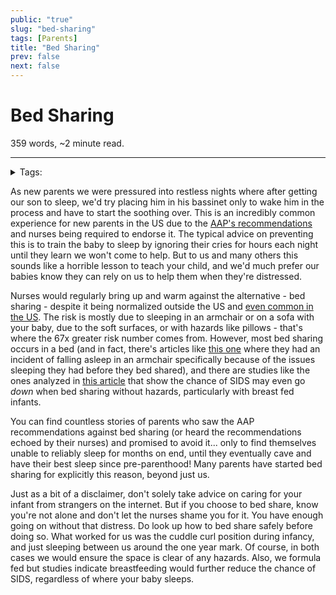 ```yaml
---
public: "true"
slug: "bed-sharing"
tags: [Parents]
title: "Bed Sharing"
prev: false
next: false
---
```

<script setup>
import { data } from '../../git.data.ts';
import { useData } from 'vitepress';
const pageData = useData();
</script>
<h1 class="p-name">Bed Sharing</h1>
<p>359 words, ~2 minute read. <span v-html="data[`site/${pageData.page.value.relativePath}`]" /></p>
<hr/>

<details><summary>Tags:</summary><a href="/garden/parenting/index.md">Parents</a></details>

As new parents we were pressured into restless nights where after getting our son to sleep, we'd try placing him in his bassinet only to wake him in the process and have to start the soothing over. This is an incredibly common experience for new parents in the US due to the [AAP's recommendations](https://publications.aap.org/aapnews/news/20619/New-safe-sleep-recommendations-can-help) and nurses being required to endorse it. The typical advice on preventing this is to train the baby to sleep by ignoring their cries for hours each night until they learn we won't come to help. But to us and many others this sounds like a horrible lesson to teach your child, and we'd much prefer our babies know they can rely on us to help them when they're distressed.

Nurses would regularly bring up and warm against the alternative - bed sharing - despite it being normalized outside the US and [even common in the US](https://pmc.ncbi.nlm.nih.gov/articles/PMC5769799/). The risk is mostly due to sleeping in an armchair or on a sofa with your baby, due to the soft surfaces, or with hazards like pillows - that's where the 67x greater risk number comes from. However, most bed sharing occurs in a bed (and in fact, there's articles like [this one](https://www.huffpost.com/entry/bed-sharing-safer-infants_l_63442e2ce4b08e0e607b272a) where they had an incident of falling asleep in an armchair specifically because of the issues sleeping they had before they bed shared), and there are studies like the ones analyzed in [this article](https://pmc.ncbi.nlm.nih.gov/articles/PMC9792691/) that show the chance of SIDS may even go _down_ when bed sharing without hazards, particularly with breast fed infants.

You can find countless stories of parents who saw the AAP recommendations against bed sharing (or heard the recommendations echoed by their nurses) and promised to avoid it... only to find themselves unable to reliably sleep for months on end, until they eventually cave and have their best sleep since pre-parenthood! Many parents have started bed sharing for explicitly this reason, beyond just us.

Just as a bit of a disclaimer, don't solely take advice on caring for your infant from strangers on the internet. But if you choose to bed share, know you're not alone and don't let the nurses shame you for it. You have enough going on without that distress. Do look up how to bed share safely before doing so. What worked for us was the cuddle curl position during infancy, and just sleeping between us around the one year mark. Of course, in both cases we would ensure the space is clear of any hazards. Also, we formula fed but studies indicate breastfeeding would further reduce the chance of SIDS, regardless of where your baby sleeps.